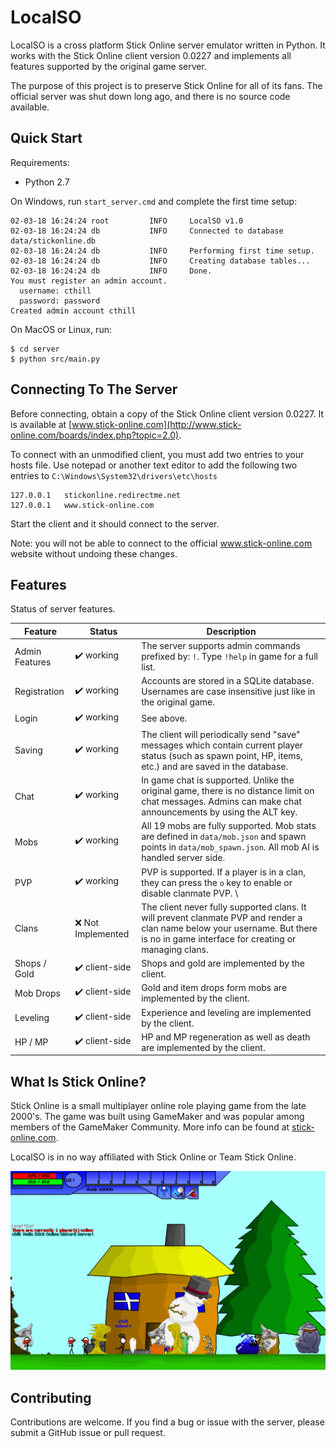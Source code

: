 # LocalSO
LocalSO is a cross platform Stick Online server emulator written in Python. It works with the Stick Online client version 0.0227 and implements all features supported by the original game server.

The purpose of this project is to preserve Stick Online for all of its fans. The official server was shut down long ago, and there is no source code available.

## Quick Start
Requirements:
 * Python 2.7

On Windows, run `start_server.cmd` and complete the first time setup:

```
02-03-18 16:24:24 root         INFO     LocalSO v1.0
02-03-18 16:24:24 db           INFO     Connected to database data/stickonline.db
02-03-18 16:24:24 db           INFO     Performing first time setup.
02-03-18 16:24:24 db           INFO     Creating database tables...
02-03-18 16:24:24 db           INFO     Done.
You must register an admin account.
  username: cthill
  password: password
Created admin account cthill
```

On MacOS or Linux, run:
```
$ cd server
$ python src/main.py
```

## Connecting To The Server
Before connecting, obtain a copy of the Stick Online client version 0.0227. It is available at [www.stick-online.com](http://www.stick-online.com/boards/index.php?topic=2.0).

To connect with an unmodified client, you must add two entries to your hosts file. Use notepad or another text editor to add the following two entries to `C:\Windows\System32\drivers\etc\hosts`
```
127.0.0.1	stickonline.redirectme.net
127.0.0.1	www.stick-online.com
```
Start the client and it should connect to the server.

Note: you will not be able to connect to the official www.stick-online.com website without undoing these changes.

## Features
Status of server features.

Feature | Status | Description
--- | --- | ---
Admin Features | ✔️ working | The server supports admin commands prefixed by: `!`. Type `!help` in game for a full list.
Registration | ✔️ working | Accounts are stored in a SQLite database. Usernames are case insensitive just like in the original game.
Login | ✔️ working | See above.
Saving | ✔️ working | The client will periodically send "save" messages which contain current player status (such as spawn point, HP, items, etc.) and are saved in the database.
Chat | ✔️ working | In game chat is supported. Unlike the original game, there is no distance limit on chat messages. Admins can make chat announcements by using the ALT key.
Mobs | ✔️ working | All 19 mobs are fully supported. Mob stats are defined in `data/mob.json` and spawn points in `data/mob_spawn.json`. All mob AI is handled server side.
PVP | ✔️ working | PVP is supported. If a player is in a clan, they can press the `o` key to enable or disable clanmate PVP. \
Clans | ❌ Not Implemented | The client never fully supported clans. It will prevent clanmate PVP and render a clan name below your username. But there is no in game interface for creating or managing clans.
Shops / Gold | ✔️ client-side | Shops and gold are implemented by the client.
Mob Drops | ✔️ client-side | Gold and item drops form mobs are implemented by the client.
Leveling | ✔️ client-side | Experience and leveling are implemented by the client.
HP / MP | ✔️ client-side | HP and MP regeneration as well as death are implemented by the client.

## What Is Stick Online?
Stick Online is a small multiplayer online role playing game from the late 2000's. The game was built using GameMaker and was popular among members of the GameMaker Community. More info can be found at [stick-online.com](http://stick-online.com).

LocalSO is in no way affiliated with Stick Online or Team Stick Online.

![In game screenshot](media/screenshot_2.PNG)


## Contributing
Contributions are welcome. If you find a bug or issue with the server, please submit a GitHub issue or pull request.
